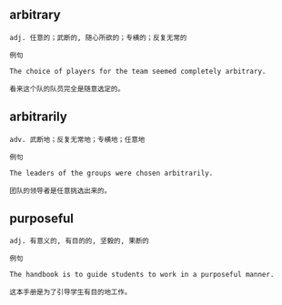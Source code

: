 ## arbitrary
```
adj. 任意的；武断的, 随心所欲的；专横的；反复无常的

例句

The choice of players for the team seemed completely arbitrary.

看来这个队的队员完全是随意选定的。
```
## arbitrarily
```
adv. 武断地；反复无常地；专横地；任意地

例句

The leaders of the groups were chosen arbitrarily.

团队的领导者是任意挑选出来的。
```
## purposeful
```
adj. 有意义的, 有目的的, 坚毅的, 果断的

例句

The handbook is to guide students to work in a purposeful manner.

这本手册是为了引导学生有目的地工作。
```